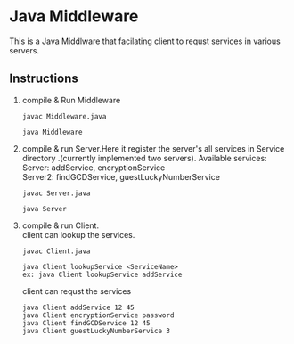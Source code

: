 # Java Middleware 
This is a Java Middlware that facilating client to requst services in various servers.


## Instructions
1. compile & Run Middleware 
    ```
    javac Middleware.java
   
    java Middleware
    ```
2. compile & run Server.Here it register the server's all services in Service directory .(currently implemented two servers).
   Available services:\
	Server: addService, encryptionService\
	Server2: findGCDService, guestLuckyNumberService
	
 
    ```
    javac Server.java

    java Server
    ```
3. compile & run Client.\
   client can lookup the services.
     ```
    javac Client.java
   
    java Client lookupService <ServiceName>
    ex: java Client lookupService addService
    ```

   client can requst the services
    ```
    java Client addService 12 45
    java Client encryptionService password 
    java Client findGCDService 12 45
    java Client guestLuckyNumberService 3
    ```
